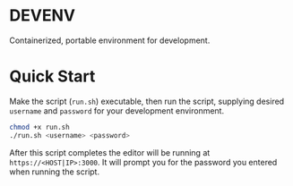 # DEVENV

Containerized, portable environment for development.

# Quick Start

Make the script (`run.sh`) executable, then run the script, supplying desired `username` and `password` 
for your development environment.

```bash
chmod +x run.sh
./run.sh <username> <password>
```

After this script completes the editor will be running at `https://<HOST|IP>:3000`. It will prompt 
you for the password you entered when running the script.